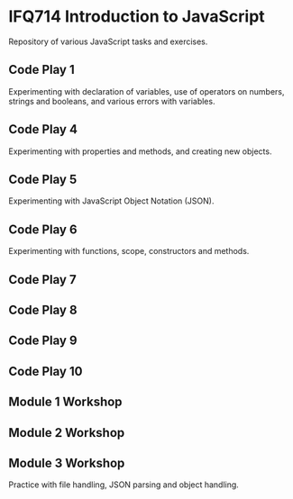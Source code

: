 # IFQ714 Introduction to JavaScript
Repository of various JavaScript tasks and exercises.

## Code Play 1
Experimenting with declaration of variables, use of operators on numbers, strings and booleans, and various errors with variables.

## Code Play 4
Experimenting with properties and methods, and creating new objects.

## Code Play 5
Experimenting with JavaScript Object Notation (JSON).

## Code Play 6
Experimenting with functions, scope, constructors and methods.

## Code Play 7

## Code Play 8

## Code Play 9

## Code Play 10

## Module 1 Workshop

## Module 2 Workshop

## Module 3 Workshop
Practice with file handling, JSON parsing and object handling.
